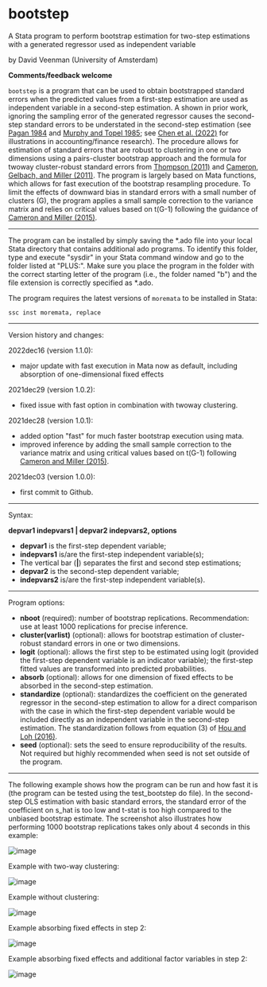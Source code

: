 # bootstep

A Stata program to perform bootstrap estimation for two-step estimations with a generated regressor used as independent variable

by David Veenman (University of Amsterdam)

**Comments/feedback welcome**

`bootstep` is a program that can be used to obtain bootstrapped standard errors when the predicted values from a first-step estimation are used as independent variable in a second-step estimation. A shown in prior work, ignoring the sampling error of the generated regressor causes the second-step standard errors to be understated in the second-step estimation (see [Pagan 1984](https://doi.org/10.2307/2648877) and [Murphy and Topel 1985](https://doi.org/10.1198/073500102753410417); see [Chen et al. (2022)](https://papers.ssrn.com/sol3/papers.cfm?abstract_id=3724730) for illustrations in accounting/finance research). The procedure allows for estimation of standard errors that are robust to clustering in one or two dimensions using a pairs-cluster bootstrap approach and the formula for twoway cluster-robust standard errors from [Thompson (2011)](https://doi.org/10.1016/j.jfineco.2010.08.016) and [Cameron, Gelbach, and Miller (2011)](https://doi.org/10.1198/jbes.2010.07136). The program is largely based on Mata functions, which allows for fast execution of the bootstrap resampling procedure. To limit the effects of downward bias in standard errors with a small number of clusters (G), the program applies a small sample correction to the variance matrix and relies on critical values based on t(G-1) following the guidance of [Cameron and Miller (2015)](http://cameron.econ.ucdavis.edu/research/Cameron_Miller_JHR_2015_February.pdf).

---

The program can be installed by simply saving the \*.ado file into your local Stata directory that contains additional ado programs. To identify this folder, type and execute "sysdir" in your Stata command window and go to the folder listed at "PLUS:". Make sure you place the program in the folder with the correct starting letter of the program (i.e., the folder named "b") and the file extension is correctly specified as \*.ado.

The program requires the latest versions of `moremata` to be installed in Stata:
```
ssc inst moremata, replace
```

---

Version history and changes:

  2022dec16 (version 1.1.0):
  - major update with fast execution in Mata now as default, including absorption of one-dimensional fixed effects
  
  2021dec29 (version 1.0.2):
  - fixed issue with fast option in combination with twoway clustering.
  
  2021dec28 (version 1.0.1):
  - added option "fast" for much faster bootstrap execution using mata.
  - improved inference by adding the small sample correction to the variance matrix and using critical values based on t(G-1) following [Cameron and Miller (2015)](http://cameron.econ.ucdavis.edu/research/Cameron_Miller_JHR_2015_February.pdf).

  2021dec03 (version 1.0.0): 
  - first commit to Github.

---

Syntax:

**depvar1 indepvars1 | depvar2 indepvars2, options**

 - **depvar1** is the first-step dependent variable;
 - **indepvars1** is/are the first-step independent variable(s);
 - The vertical bar (**|**) separates the first and second step estimations;
 - **depvar2** is the second-step dependent variable;
 - **indepvars2** is/are the first-step independent variable(s).

---

Program options:

- **nboot** (required): number of bootstrap replications. Recommendation: use at least 1000 replications for precise inference. 
- **cluster(varlist)** (optional): allows for bootstrap estimation of cluster-robust standard errors in one or two dimensions. 
- **logit** (optional): allows the first step to be estimated using logit (provided the first-step dependent variable is an indicator variable); the first-step fitted values are transformed into predicted probabilities.
- **absorb** (optional): allows for one dimension of fixed effects to be absorbed in the second-step estimation.
- **standardize** (optional): standardizes the coefficient on the generated regressor in the second-step estimation to allow for a direct comparison with the case in which the first-step dependent variable would be included directly as an independent variable in the second-step estimation. The standardization follows from equation (3) of [Hou and Loh (2016)](https://doi.org/10.1016/j.jfineco.2016.02.013).
- **seed** (optional): sets the seed to ensure reproducibility of the results. Not required but highly recommended when seed is not set outside of the program.

---

The following example shows how the program can be run and how fast it is (the program can be tested using the test_bootstep do file). In the second-step OLS estimation with basic standard errors, the standard error of the coefficient on s_hat is too low and t-stat is too high compared to the unbiased bootstrap estimate. The screenshot also illustrates how performing 1000 bootstrap replications takes only about 4 seconds in this example:

![image](https://user-images.githubusercontent.com/65561067/208133240-be1fd921-bb7d-43d1-8e3a-bd526aa79db3.png)

Example with two-way clustering:

![image](https://user-images.githubusercontent.com/65561067/208135300-d392fec1-0430-46fe-9f7e-ae01768bbfe0.png)

Example without clustering:

![image](https://user-images.githubusercontent.com/65561067/208135369-8f63bdf8-13dc-4ec0-855f-0b451b1ec17a.png)

Example absorbing fixed effects in step 2:

![image](https://user-images.githubusercontent.com/65561067/208135517-8890dd02-ed23-4710-b45b-c94068db7828.png)

Example absorbing fixed effects and additional factor variables in step 2:

![image](https://user-images.githubusercontent.com/65561067/208137139-84925b87-8e1b-4499-9842-3745eadc888d.png)


